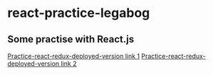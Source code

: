 # react-practice-legabog
## Some practise with React.js
[Practice-react-redux-deployed-version link 1](https://react-quiz-legabog.web.app/)
[Practice-react-redux-deployed-version link 2](https://react-quiz-legabog.firebaseapp.com/)
